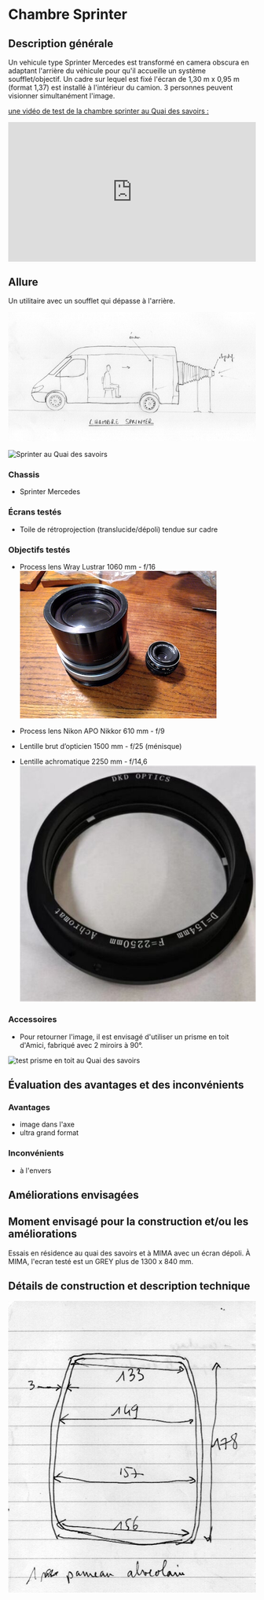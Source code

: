#  Chambre Sprinter

## Description générale
Un vehicule type Sprinter Mercedes est transformé en camera obscura en adaptant l'arrière du véhicule pour qu'il accueille un système soufflet/objectif. Un cadre sur lequel est fixé l'écran de 1,30 m x 0,95 m (format 1,37) est installé à l'intérieur du camion. 3 personnes peuvent visionner simultanément l'image.

[une vidéo de test de la chambre sprinter au Quai des savoirs :](https://vimeo.com/showcase/10324493/video/826499165)

<div style="padding-bottom: 56.25%; max-width: 100%; position: relative;"><iframe src="https://player.vimeo.com/video/826499165?title=0&portrait=0&byline=0" width="800px" height="450px" style="position: absolute; top: 0px; left: 0px; width: 100%; height: 100%;" frameborder="0"></iframe></div>

## Allure
Un utilitaire avec un soufflet qui dépasse à l'arrière.

![proto_04](../plans/proto_04.jpg)

![Sprinter au Quai des savoirs](../photos/sprinter_1.jpg)

### Chassis
- Sprinter Mercedes

### Écrans testés
- Toile de rétroprojection (translucide/dépoli) tendue sur cadre

### Objectifs testés
- Process lens Wray Lustrar 1060 mm - f/16
![wray_lustrar_16_1075mm_1](../photos/wray_lustrar_16_1075mm_1.jpg)

- Process lens Nikon APO Nikkor 610 mm - f/9
- Lentille brut d’opticien 1500 mm - f/25 (ménisque)

- Lentille achromatique 2250 mm - f/14,6
![Achromatic lens dia:154mmm -_2250mm](../photos/acchromatic_154mm_f2250.jpg)

### Accessoires
- Pour retourner l'image, il est envisagé d'utiliser un prisme en toit d'Amici, fabriqué avec 2 miroirs à 90°.

![test prisme en toit au Quai des savoirs](../photos/prisme_toit_amici_1.jpg)

## Évaluation des avantages et des inconvénients

### Avantages
- image dans l'axe
- ultra grand format

### Inconvénients
- à l'envers

## Améliorations envisagées

## Moment envisagé pour la construction et/ou les améliorations
Essais en résidence au quai des savoirs et à MIMA avec un écran dépoli.
À MIMA, l'ecran testé est un GREY plus de 1300 x 840 mm.

## Détails de construction et description technique
![cotes proto02](../plans/dim_panneau_sprinter_ultralight.jpeg)
